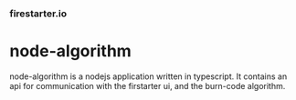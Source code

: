 ### firestarter.io

# node-algorithm

node-algorithm is a nodejs application written in typescript. It contains an api for communication with the firstarter ui, and the burn-code algorithm.

